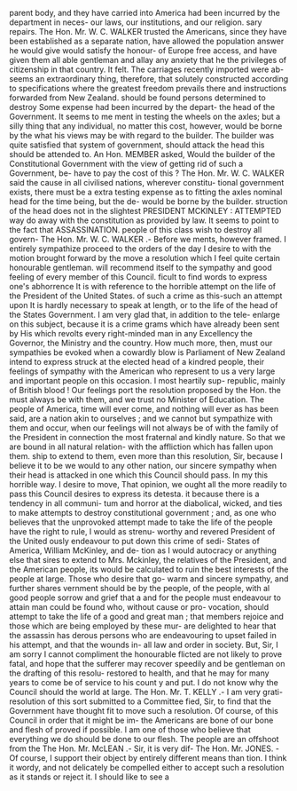 parent body, and they have carried into America had been incurred by the department in neces- our laws, our institutions, and our religion. sary repairs. The Hon. Mr. W. C. WALKER trusted the Americans, since they have been established as a separate nation, have allowed the population answer he would give would satisfy the honour- of Europe free access, and have given them all able gentleman and allay any anxiety that he the privileges of citizenship in that country. It felt. The carriages recently imported were ab- seems an extraordinary thing, therefore, that solutely constructed according to specifications where the greatest freedom prevails there and instructions forwarded from New Zealand. should be found persons determined to destroy Some expense had been incurred by the depart- the head of the Government. It seems to me ment in testing the wheels on the axles; but a silly thing that any individual, no matter this cost, however, would be borne by the what his views may be with regard to the builder. The builder was quite satisfied that system of government, should attack the head this should be attended to. An Hon. MEMBER asked, Would the builder of the Constitutional Government with the view of getting rid of such a Government, be- have to pay the cost of this ? The Hon. Mr. W. C. WALKER said the cause in all civilised nations, wherever constitu- tional government exists, there must be a extra testing expense as to fitting the axles nominal head for the time being, but the de- would be borne by the builder. struction of the head does not in the slightest PRESIDENT MCKINLEY : ATTEMPTED way do away with the constitution as provided by law. It seems to point to the fact that ASSASSINATION. people of this class wish to destroy all govern- The Hon. Mr. W. C. WALKER .- Before we ments, however framed. I entirely sympathize proceed to the orders of the day I desire to with the motion brought forward by the move a resolution which I feel quite certain honourable gentleman. will recommend itself to the sympathy and good feeling of every member of this Council. ficult to find words to express one's abhorrence It is with reference to the horrible attempt on the life of the President of the United States. of such a crime as this-such an attempt upon It is hardly necessary to speak at length, or to the life of the head of the States Government. I am very glad that, in addition to the tele- enlarge on this subject, because it is a crime grams which have already been sent by His which revolts every right-minded man in any Excellency the Governor, the Ministry and the country. How much more, then, must our sympathies be evoked when a cowardly blow is Parliament of New Zealand intend to express struck at the elected head of a kindred people, their feelings of sympathy with the American who represent to us a very large and important people on this occasion. I most heartily sup- republic, mainly of British blood ! Our feelings port the resolution proposed by the Hon. the must always be with them, and we trust no Minister of Education. The people of America, time will ever come, and nothing will ever as has been said, are a nation akin to ourselves ; and we cannot but sympathize with them and occur, when our feelings will not always be of with the family of the President in connection the most fraternal and kindly nature. So that we are bound in all natural relation- with the affliction which has fallen upon them. ship to extend to them, even more than this resolution, Sir, because I believe it to be we would to any other nation, our sincere sympathy when their head is attacked in one which this Council should pass. In my this horrible way. I desire to move, That opinion, we ought all the more readily to pass this Council desires to express its detesta. it because there is a tendency in all communi- tum and horror at the diabolical, wicked, and ties to make attempts to destroy constitutional government ; and, as one who believes that the unprovoked attempt made to take the life of the people have the right to rule, I would as strenu- worthy and revered President of the United ously endeavour to put down this crime of sedi- States of America, William McKinley, and de- tion as I would autocracy or anything else that sires to extend to Mrs. Mckinley, the relatives of the President, and the American people, its would be calculated to ruin the best interests of the people at large. Those who desire that go- warm and sincere sympathy, and further shares vernment should be by the people, of the people, with al good people sorrow and grief that a and for the people must endeavour to attain man could be found who, without cause or pro- vocation, should attempt to take the life of a good and great man ; that members rejoice and those which are being employed by these mur- are delighted to hear that the assassin has derous persons who are endeavouring to upset failed in his attempt, and that the wounds in- all law and order in society. But, Sir, I am sorry I cannot compliment the honourable flicted are not likely to prove fatal, and hope that the sufferer may recover speedily and be gentleman on the drafting of this resolu- restored to health, and that he may for many years to come be of service to his count y and put. I do not know why the Council should the world at large. The Hon. Mr. T. KELLY .- I am very grati- resolution of this sort submitted to a Committee fied, Sir, to find that the Government have thought fit to move such a resolution. Of course, of this Council in order that it might be im- the Americans are bone of our bone and flesh of proved if possible. I am one of those who believe that everything we do should be done to our flesh. The people are an offshoot from the The Hon. Mr. McLEAN .- Sir, it is very dif- The Hon. Mr. JONES. - Of course, I support their object by entirely different means than tion. I think it wordy, and not delicately be compelled either to accept such a resolution as it stands or reject it. I should like to see a 